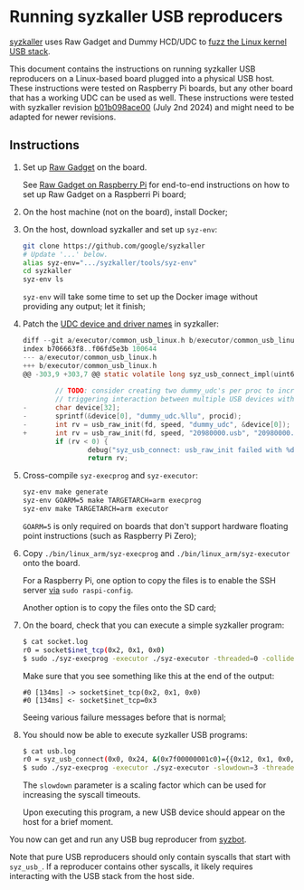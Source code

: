 Running syzkaller USB reproducers
=================================

[syzkaller](https://github.com/google/syzkaller) uses Raw Gadget and Dummy HCD/UDC to [fuzz the Linux kernel USB stack](https://github.com/google/syzkaller/blob/master/docs/linux/external_fuzzing_usb.md).

This document contains the instructions on running syzkaller USB reproducers on a Linux-based board plugged into a physical USB host.
These instructions were tested on Raspberry Pi boards, but any other board that has a working UDC can be used as well.
These instructions were tested with syzkaller revision [b01b098ace00](https://github.com/google/syzkaller/commit/b01b098ace00ac799e10c38d3d3f1db50437eb57) (July 2nd 2024) and might need to be adapted for newer revisions.


## Instructions

1. Set up [Raw Gadget](https://github.com/xairy/raw-gadget) on the board.

    See [Raw Gadget on Raspberry Pi](setup_raspberry-pi.md) for end-to-end instructions on how to set up Raw Gadget on a Raspberri Pi board;

2. On the host machine (not on the board), install Docker;

3. On the host, download syzkaller and set up `syz-env`:

    ``` bash
    git clone https://github.com/google/syzkaller
    # Update '...' below.
    alias syz-env=".../syzkaller/tools/syz-env"
    cd syzkaller
    syz-env ls
    ```

    `syz-env` will take some time to set up the Docker image without providing any output; let it finish;

4. Patch the [UDC device and driver names](/README.md#usb-device-controllers) in syzkaller:
    
    ``` c
    diff --git a/executor/common_usb_linux.h b/executor/common_usb_linux.h
    index b706663f8..f06fd5e3b 100644
    --- a/executor/common_usb_linux.h
    +++ b/executor/common_usb_linux.h
    @@ -303,9 +303,7 @@ static volatile long syz_usb_connect_impl(uint64 speed, uint64 dev_len, const ch
     
            // TODO: consider creating two dummy_udc's per proc to increace the chance of
            // triggering interaction between multiple USB devices within the same program.
    -       char device[32];
    -       sprintf(&device[0], "dummy_udc.%llu", procid);
    -       int rv = usb_raw_init(fd, speed, "dummy_udc", &device[0]);
    +       int rv = usb_raw_init(fd, speed, "20980000.usb", "20980000.usb");
            if (rv < 0) {
                    debug("syz_usb_connect: usb_raw_init failed with %d\n", rv);
                    return rv;
    ```

5. Cross-compile `syz-execprog` and `syz-executor`:

    ``` bash
    syz-env make generate
    syz-env GOARM=5 make TARGETARCH=arm execprog
    syz-env make TARGETARCH=arm executor
    ```

    `GOARM=5` is only required on boards that don't support hardware floating point instructions (such as Raspberry Pi Zero);


6. Copy `./bin/linux_arm/syz-execprog` and `./bin/linux_arm/syz-executor` onto the board.

    For a Raspberry Pi, one option to copy the files is to enable the SSH server [via](https://www.raspberrypi.com/documentation/computers/remote-access.html#ssh) `sudo raspi-config`.

    Another option is to copy the files onto the SD card;

7. On the board, check that you can execute a simple syzkaller program:

    ``` bash
    $ cat socket.log
    r0 = socket$inet_tcp(0x2, 0x1, 0x0)
    $ sudo ./syz-execprog -executor ./syz-executor -threaded=0 -collide=0 -procs=1 -enable='' -debug socket.log
    ```

    Make sure that you see something like this at the end of the output:

    ```
    #0 [134ms] -> socket$inet_tcp(0x2, 0x1, 0x0)
    #0 [134ms] <- socket$inet_tcp=0x3
    ```

    Seeing various failure messages before that is normal;

8. You should now be able to execute syzkaller USB programs:

    ``` bash
    $ cat usb.log
    r0 = syz_usb_connect(0x0, 0x24, &(0x7f00000001c0)={{0x12, 0x1, 0x0, 0x8e, 0x32, 0xf7, 0x20, 0xaf0, 0xd257, 0x4e87, 0x0, 0x0, 0x0, 0x1, [{{0x9, 0x2, 0x12, 0x1, 0x0, 0x0, 0x0, 0x0, [{{0x9, 0x4, 0xf, 0x0, 0x0, 0xff, 0xa5, 0x2c}}]}}]}}, 0x0)
    $ sudo ./syz-execprog -executor ./syz-executor -slowdown=3 -threaded=0 -collide=0 -procs=1 -enable='' -debug usb.log
    ```

    The `slowdown` parameter is a scaling factor which can be used for increasing the syscall timeouts.

    Upon executing this program, a new USB device should appear on the host for a brief moment.

You now can get and run any USB bug reproducer from [syzbot](https://syzkaller.appspot.com/upstream?manager=ci2-upstream-usb).

Note that pure USB reproducers should only contain syscalls that start with `syz_usb_`.
If a reproducer contains other syscalls, it likely requires interacting with the USB stack from the host side.

